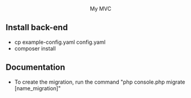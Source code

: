 <p align="center">My MVC</p>

## Install back-end
- cp example-config.yaml config.yaml
- composer install

## Documentation
- To create the migration, run the command "php console.php migrate [name_migration]"